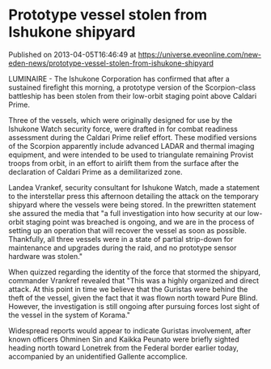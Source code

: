 # Prototype vessel stolen from Ishukone shipyard
Published on 2013-04-05T16:46:49 at https://universe.eveonline.com/new-eden-news/prototype-vessel-stolen-from-ishukone-shipyard

LUMINAIRE - The Ishukone Corporation has confirmed that after a sustained firefight this morning, a prototype version of the Scorpion-class battleship has been stolen from their low-orbit staging point above Caldari Prime.

Three of the vessels, which were originally designed for use by the Ishukone Watch security force, were drafted in for combat readiness assessment during the Caldari Prime relief effort. These modified versions of the Scorpion apparently include advanced LADAR and thermal imaging equipment, and were intended to be used to triangulate remaining Provist troops from orbit, in an effort to airlift them from the surface after the declaration of Caldari Prime as a demilitarized zone.

Landea Vrankef, security consultant for Ishukone Watch, made a statement to the interstellar press this afternoon detailing the attack on the temporary shipyard where the vessels were being stored. In the prewritten statement she assured the media that "a full investigation into how security at our low-orbit staging point was breached is ongoing, and we are in the process of setting up an operation that will recover the vessel as soon as possible. Thankfully, all three vessels were in a state of partial strip-down for maintenance and upgrades during the raid, and no prototype sensor hardware was stolen."

When quizzed regarding the identity of the force that stormed the shipyard, commander Vrankref revealed that "This was a highly organized and direct attack. At this point in time we believe that the Guristas were behind the theft of the vessel, given the fact that it was flown north toward Pure Blind.  However, the investigation is still ongoing after pursuing forces lost sight of the vessel in the system of Korama."

Widespread reports would appear to indicate Guristas involvement, after known officers Ohminen Sin and Kaikka Peunato were briefly sighted heading north toward Lonetrek from the Federal border earlier today, accompanied by an unidentified Gallente accomplice.
